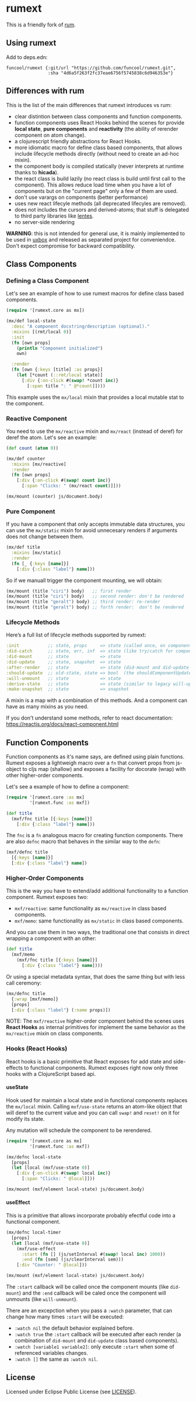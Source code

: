 # rumext #

This is a friendly fork of [rum](https://github.com/tonsky/rum).

## Using rumext

Add to deps.edn:

```
funcool/rumext {:git/url "https://github.com/funcool/rumext.git",
                :sha "4d6a5f263f2fc37eae6756f5745838c6d946353e"}
```

## Differences with rum

This is the list of the main differences that rumext introduces vs rum:

- clear distintion between class components and function components.
- function components uses React Hooks behind the scenes for provide
  **local state**, **pure components** and **reactivity** (the ability
  of rerender component on atom change).
- a clojurescript friendly abstractions for React Hooks.
- more idiomatic macro for define class based components, that allows
  include lifecycle methods directly (without need to create an ad-hoc
  mixin).
- the component body is compiled statically (never interprets at
  runtime thanks to **hicada**).
- the react class is build lazily (no react class is build until first
  call to the component). This allows reduce load time when you have a
  lot of components but on the "current page" only a few of them are
  used.
- don't use varargs on components (better performance)
- uses new react lifecyle methods (all deprecated lifecyles are
  removed).
- does not includes the cursors and derived-atoms; that stuff is
  delegated to third party libraries like
  [lentes](https://github.com/funcool/lentes).
- no server-side rendering


**WARNING**: this is not intended for general use, it is mainly
implemented to be used in [uxbox](https://github.com/uxbox/uxbox) and
released as separated project for conveniendce. Don't expect
compromise for backward compatibility.


## Class Components


### Defining a Class Component

Let's see an example of how to use rumext macros for define class
based components.

```clojure
(require '[rumext.core as mx])

(mx/def local-state
  :desc "A component docstring/description (optional)."
  :mixins [(rmt/local 0)]
  :init
  (fn [own props]
    (println "Component initialized")
    own)

  :render
  (fn [own {:keys [title] :as props}]
    (let [*count (::rmt/local state)]
      [:div {:on-click #(swap! *count inc)}
        [:span title ": " @*count]])))
```

This example uses the `mx/local` mixin that provides a local mutable stat
to the component.


### Reactive Component

You need to use the `mx/reactive` mixin and `mx/react` (instead of
deref) for deref the atom. Let's see an example:

```clojure
(def count (atom 0))

(mx/def counter
  :mixins [mx/reactive]
  :render
  (fn [own props]
    [:div {:on-click #(swap! count inc)}
      [:span "Clicks: " (mx/react count)]]))

(mx/mount (counter) js/document.body)
```

### Pure Component

If you have a component that only accepts immutable data structures,
you can use the `mx/static` mixin for avoid unnecesary renders if
arguments does not change between them.


```clojure
(mx/def title
  :mixins [mx/static]
  :render
  (fn [_ {:keys [name]}]
    [:div {:class "label"} name]))
```

So if we manuall trigger the component mounting, we will obtain:

```clojure
(mx/mount (title "ciri") body)   ;; first render
(mx/mount (title "ciri") body)   ;; second render: don't be rendered
(mx/mount (title "geralt") body) ;; third render: re-render
(mx/mount (title "geralt") body) ;; forth render:  don't be rendered
```

### Lifecycle Methods


Here’s a full list of lifecycle methods supported by rumext:

```clojure
:init           ;; state, props     => state (called once, on component constructor)
:did-catch      ;; state, err, inf  => state (like try/catch for components)
:did-mount      ;; state            => state
:did-update     ;; state, snapshot  => state
:after-render   ;; state            => state (did-mount and did-update alias)
:should-update  ;; old-state, state => bool  (the shouldComponentUpdate)
:will-unmount   ;; state            => state
:derive-state   ;; state            => state (similar to legacy will-update and will-mount)
:make-snapshot  ;; state            => snapshot
```

A mixin is a map with a combination of this methods. And a component
can have as many mixins as you need.

If you don't understand some methods, refer to react documentation:
https://reactjs.org/docs/react-component.html


## Function Components

Function components as it's name says, are defined using plain
functions. Rumext exposes a lightweigh macro over a `fn` that convert
props from js-object to cljs map (shallow) and exposes a facility for
docorate (wrap) with other higher-order components.

Let's see a example of how to define a component:

```clojure
(require '[rumext.core :as mx]
         '[rumext.func :as mxf])

(def title
  (mxf/fnc title [{:keys [name]}]
    [:div {:class "label"} name]))
```

The `fnc` is a `fn` analogous macro for creating function
components. There are also `defnc` macro that behaves in the similar
way to the `defn`:

```clojure
(mxf/defnc title
  [{:keys [name]}]
  [:div {:class "label"} name])
```

### Higher-Order Components

This is the way you have to extend/add additional functionality to a
function component. Rumext exposes two:

- `mxf/reactive`: same functionality as `mx/reactive` in class based components.
- `mxf/memo`: same functionality as `mx/static` in class based components.

And you can use them in two ways, the traditional one that consists in direct
wrapping a component with an other:

```clojure
(def title
  (mxf/memo
    (mxf/fnc title [{:keys [name]}]
      [:div {:class "label"} name])))
```

Or using a special metadata syntax, that does the same thing but with
less call ceremony:

```clojure
(mx/defnc title
  {:wrap [mxf/memo]}
  [props]
  [:div {:class "label"} (:name props)])
```

NOTE: The `mxf/reactive` higher-order component behind the scenes uses
**React Hooks** as internal primitives for implement the same behavior
as the `mx/reactive` mixin on class components.


### Hooks (React Hooks)

React hooks is a basic primitive that React exposes for add state and
side-effects to functional components. Rumext exposes right now only
three hooks with a ClojureScript based api.

#### useState

Hook used for maintain a local state and in functional components
replaces the `mx/local` mixin. Calling `mxf/use-state` returns an
atom-like object that will deref to the current value and you can call
`swap!` and `reset!` on it for modify its state.

Any mutation will schedule the component to be rerendered.

```clojure
(require '[rumext.core as mx]
         '[rumext.func :as mxf])

(mx/defnc local-state
  [props]
  (let [local (mxf/use-state 0)]
    [:div {:on-click #(swap! local inc)}
      [:span "Clicks: " @local]]))

(mx/mount (mxf/element local-state) js/document.body)
```

#### useEffect

This is a primitive that allows incorporate probably efectful code
into a functional component.

```clojure
(mx/defnc local-timer
  [props]
  (let [local (mxf/use-state 0)]
    (mxf/use-effect
      :start (fn [] (js/setInterval #(swap! local inc) 1000))
      :end (fn [sem] (js/clearInterval sem)))
    [:div "Counter: " @local]))

(mx/mount (mxf/element local-state) js/document.body)
```

The `:start` callback will be called once the component mounts (like
`did-mount`) and the `:end` callback will be caled once the component
will unmounts (like `will-unmount`).

There are an excepction when you pass a `:watch` parameter, that can
change how many times `:start` will be executed:

- `:watch nil` the default behavior explained before.
- `:watch true` the `:start` callback will be executed after each
  render (a combination of `did-mount` and `did-update` class based
  components).
- `:watch [variable1 variable2]`: only execute `:start` when some of
  referenced variables changes.
- `:watch []` the same as `:watch nil`.


## License ##

Licensed under Eclipse Public License (see [LICENSE](LICENSE)).
